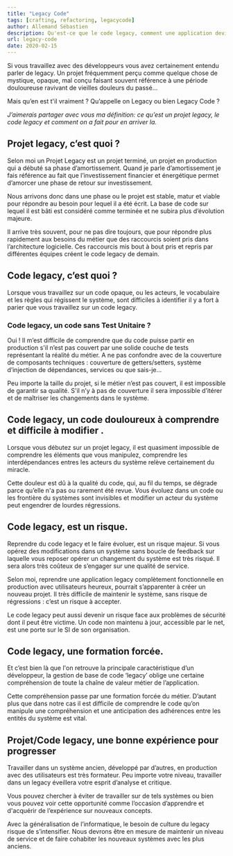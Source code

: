 ```yaml
---
title: "Legacy Code"
tags: [crafting, refactoring, legacycode]
author: Allemand Sébastien
description: Qu'est-ce que le code legacy, comment une application devient legacy et ce que ca implique
url: legacy-code
date: 2020-02-15
---
```


Si vous travaillez avec des développeurs vous avez certainement entendu parler de legacy. Un projet fréquemment perçu comme quelque chose de mystique, opaque, mal conçu faisant souvent référence à une période douloureuse ravivant de vieilles douleurs du passé…

Mais qu’en est t'il vraiment ? Qu’appelle on Legacy ou bien Legacy Code ?

_J’aimerais partager avec vous ma définition: ce qu’est un projet legacy, le code legacy et comment on a fait pour en arriver la._

## Projet legacy, c’est quoi ?
Selon moi un Projet Legacy est un projet terminé, un projet en production qui a débuté sa phase d’amortissement. Quand je parle d’amortissement je fais référence au fait que l’investissement financier et énergétique permet d’amorcer une phase de retour sur investissement.

Nous arrivons donc dans une phase ou le projet est stable, matur et viable pour répondre au besoin pour lequel il a été écrit. La base de code sur lequel il est bâti est considéré comme terminée et ne subira plus d’évolution majeure.

Il arrive très souvent, pour ne pas dire toujours, que pour répondre plus rapidement aux besoins du métier que des raccourcis soient pris dans l’architecture logicielle. Ces raccourcis mis bout à bout pris et repris par différentes équipes créent le code legacy de demain.

## Code legacy, c’est quoi ?
Lorsque vous travaillez sur un code opaque, ou les acteurs, le vocabulaire et les règles qui régissent le système, sont difficiles à identifier il y a fort à parier que vous travaillez sur un code legacy.

### Code legacy, un code sans Test Unitaire ?
Oui ! Il m’est difficile de comprendre que du code puisse partir en production s'il n’est pas couvert par une solide couche de tests représentant la réalité du métier.
A ne pas confondre avec de la couverture de composants techniques : couverture de getters/setters, système d’injection de dépendances, services ou que sais-je…

Peu importe la taille du projet, si le métier n’est pas couvert, il est impossible de garantir sa qualité. S'il n’y à pas de couverture il sera impossible d’itérer et de maîtriser les changements dans le système.

## Code legacy, un code douloureux à comprendre et difficile à modifier .
Lorsque vous débutez sur un projet legacy, il est quasiment impossible de comprendre les éléments que vous manipulez, comprendre les interdépendances entres les acteurs du système relève certainement du miracle.

Cette douleur est dû à la qualité du code, qui, au fil du temps, se dégrade parce qu’elle n'a pas ou rarement été revue. Vous évoluez dans un code ou les frontière du systèmes sont invisibles et modifier un acteur du système peut engendrer de lourdes régressions.


## Code legacy, est un risque.

Reprendre du code legacy et le faire évoluer, est un risque majeur. Si vous opérez des modifications dans un système sans boucle de feedback sur laquelle vous reposer opérer un changement du système est très risqué. Il sera alors très coûteux de s’engager sur une qualité de service.

Selon moi, reprendre une application legacy complètement fonctionnelle en production avec utilisateurs heureux, pourrait s’apparenter à créer un nouveau projet. Il très difficile de maintenir le système, sans risque de régressions : c’est un risque à accepter.

Le code legacy peut aussi devenir un risque face aux problèmes de sécurité dont il peut être victime. Un code non maintenu à jour, accessible par le net, est une porte sur le SI de son  organisation.



## Code legacy, une formation forcée.
Et c’est bien là que l'on retrouve la principale caractéristique d’un développeur, la gestion de base de code ‘legacy’ oblige une certaine compréhension de toute la chaîne de valeur métier de l’application.

Cette compréhension passe par une formation forcée du métier. D’autant plus que dans notre cas il est difficile de comprendre le code qu’on manipule une compréhension et une anticipation des adhérences entre les entités du système est vital.

## Projet/Code legacy, une bonne expérience pour progresser
Travailler dans un système ancien, développé par d’autres, en production avec des utilisateurs est très formateur. Peu importe votre niveau, travailler dans un legacy éveillera votre esprit d’analyse et critique.

Vous pouvez chercher à éviter de travailler sur de tels systèmes ou bien vous pouvez voir cette opportunité comme l’occasion d’apprendre et d'acquérir de l’expérience sur nouveaux concepts.

Avec la généralisation de l’informatique, le besoin de culture du legacy risque de s’intensifier. Nous devrons être en mesure de maintenir un niveau de service et de faire cohabiter les nouveaux systèmes avec les plus anciens.